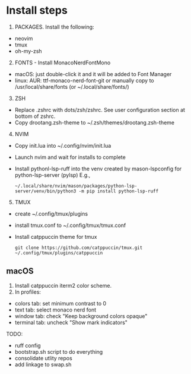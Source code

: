 # Install steps

1. PACKAGES. Install the following:
  - neovim
  - tmux
  - oh-my-zsh

2. FONTS - Install MonacoNerdFontMono
  - macOS: just double-click it and it will be added to Font Manager
  - linux: AUR: ttf-monaco-nerd-font-git
    or manually copy to /usr/local/share/fonts (or ~/.local/share/fonts/)

3. ZSH
  - Replace .zshrc with dots/zsh/zshrc. See user configuration section at bottom of zshrc.
  - Copy drootang.zsh-theme to ~/.zsh/themes/drootang.zsh-theme

4. NVIM
  - Copy init.lua into ~/.config/nvim/init.lua
  - Launch nvim and wait for installs to complete
  - Install pythonl-lsp-ruff into the venv created by mason-lspconfig for python-lsp-server (pylsp)
    E.g.,
    
        ~/.local/share/nvim/mason/packages/python-lsp-server/venv/bin/python3 -m pip install python-lsp-ruff
    

5. TMUX
  - create ~/.config/tmux/plugins
  - install tmux.conf to ~/.config/tmux/tmux.conf
  - Install catppuccin theme for tmux

        git clone https://github.com/catppuccin/tmux.git ~/.config/tmux/plugins/catppuccin

## macOS

1. Install catppuccin iterm2 color scheme.
2. In profiles:
  - colors tab: set minimum contrast to 0
  - text tab: select monaco nerd font
  - window tab: check "Keep background colors opaque"
  - terminal tab: uncheck "Show mark indicators"

TODO:
- ruff config
- bootstrap.sh script to do everything
- consolidate utlity repos
- add linkage to swap.sh
